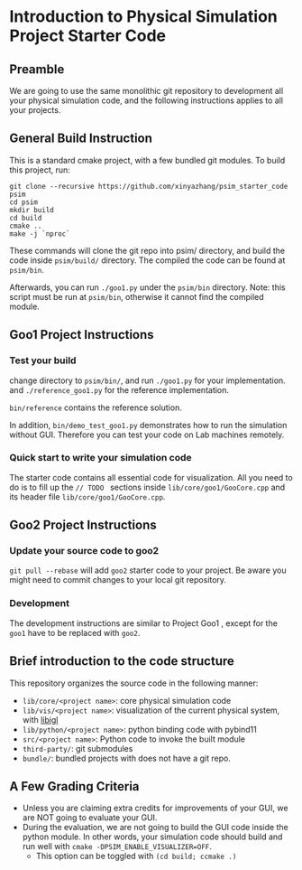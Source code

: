 # Introduction to Physical Simulation Project Starter Code

## Preamble

We are going to use the same monolithic git repository to development all your
physical simulation code, and the following instructions applies to all your
projects.

## General Build Instruction

This is a standard cmake project, with a few bundled git modules.
To build this project, run:
```
git clone --recursive https://github.com/xinyazhang/psim_starter_code psim
cd psim
mkdir build
cd build
cmake ..
make -j `nproc`
```
These commands will clone the git repo into psim/ directory, and build the
code inside `psim/build/` directory. The compiled the code can be found at
`psim/bin`.

Afterwards, you can run `./goo1.py` under the `psim/bin` directory.
Note: this script must be run at `psim/bin`, otherwise it cannot find the
compiled module.

## Goo1 Project Instructions

### Test your build

change directory to `psim/bin/`, and run `./goo1.py` for your implementation.
and `./reference_goo1.py` for the reference implementation.

`bin/reference` contains the reference solution.

In addition, `bin/demo_test_goo1.py` demonstrates how to run the simulation
without GUI. Therefore you can test your code on Lab machines remotely.

### Quick start to write your simulation code

The starter code contains all essential code for visualization. All you need
to do is to fill up the `// TODO ` sections inside `lib/core/goo1/GooCore.cpp`
and its header file `lib/core/goo1/GooCore.cpp`.

## Goo2 Project Instructions

### Update your source code to goo2

`git pull --rebase` will add `goo2` starter code to your project.
Be aware you might need to commit changes to your local git repository.

### Development

The development instructions are similar to Project Goo1 , except for the `goo1` have to be replaced with `goo2`.

## Brief introduction to the code structure

This repository organizes the source code in the following manner:
* `lib/core/<project name>`: core physical simulation code
* `lib/vis/<project name>`: visualization of the current physical system, with
    [libigl](https://libigl.github.io/)
* `lib/python/<project name>`: python binding code with pybind11
* `src/<project name>`: Python code to invoke the built module
* `third-party/`: git submodules
* `bundle/`: bundled projects with does not have a git repo.

## A Few Grading Criteria

* Unless you are claiming extra credits for improvements of your GUI,
  we are NOT going to evaluate your GUI.
* During the evaluation, we are not going to build the GUI code inside the python module.
  In other words, your simulation code should build and run well with `cmake -DPSIM_ENABLE_VISUALIZER=OFF`.
  + This option can be toggled with `(cd build; ccmake .)`
